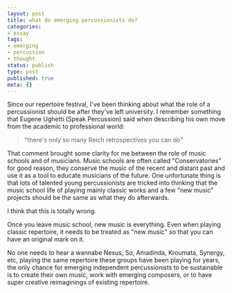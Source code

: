 ```yaml
---
layout: post
title: what do emerging percussionists do?
categories:
- essay
tags:
- emerging
- percussion
- thought
status: publish
type: post
published: true
meta: {}
---
```


Since our repertoire festival, I've been thinking about what the role of a percussionist should be after they've left university. I remember something that Eugene Ughetti (Speak Percussion) said when describing his own move from the academic to professional world:

> "there's only so many Reich retrospectives you can do"

That comment brought some clarity for me between the role of music schools and of musicians. Music schools are often called "Conservatories" for good reason, they conserve the music of the recent and distant past and use it as a tool to educate musicians of the future. One unfortunate thing is that lots of talented young percussionists are tricked into thinking that the music school life of playing mainly classic works and a few "new music" projects should be the same as what they do afterwards. 

I think that this is totally wrong.

Once you leave music school, new music is everything. Even when playing classic repertoire, it needs to be treated as "new music" so that you can have an original mark on it.

No one needs to hear a wannabe Nexus, So, Amadinda, Kroumata, Synergy, etc, playing the same repertoire these groups have been playing for years, the only chance for emerging independent percussionists to be sustainable is to create their own music, work with emerging composers, or to have super creative reimaginings of existing repertoire.